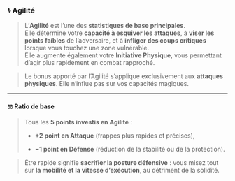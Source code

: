 ### 🌀 **Agilité**

> L’**Agilité** est l’une des **statistiques de base principales**.  
> Elle détermine votre **capacité à esquiver les attaques**, à **viser les points faibles** de l’adversaire, et à **infliger des coups critiques** lorsque vous touchez une zone vulnérable.  
> Elle augmente également votre **Initiative Physique**, vous permettant d’agir plus rapidement en combat rapproché.

> Le bonus apporté par l’Agilité s’applique exclusivement aux **attaques physiques**. Elle n’influe pas sur vos capacités magiques.

---

#### ⚖️ **Ratio de base**

> Tous les **5 points investis en Agilité** :
> 
> - **+2 point en Attaque** (frappes plus rapides et précises),
>     
> - **−1 point en Défense** (réduction de la stabilité ou de la protection).
>     

> Être rapide signifie **sacrifier la posture défensive** : vous misez tout sur **la mobilité et la vitesse d’exécution**, au détriment de la solidité.